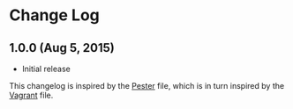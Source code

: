# Change Log

## 1.0.0 (Aug 5, 2015)

- Initial release

This changelog is inspired by the [Pester](https://github.com/pester/Pester/blob/master/CHANGELOG.md) file,
which is in turn inspired by the [Vagrant](https://github.com/mitchellh/vagrant/blob/master/CHANGELOG.md) file.

<!-- reference-style links -->
  [@lipkau]: https://github.com/lipkau
